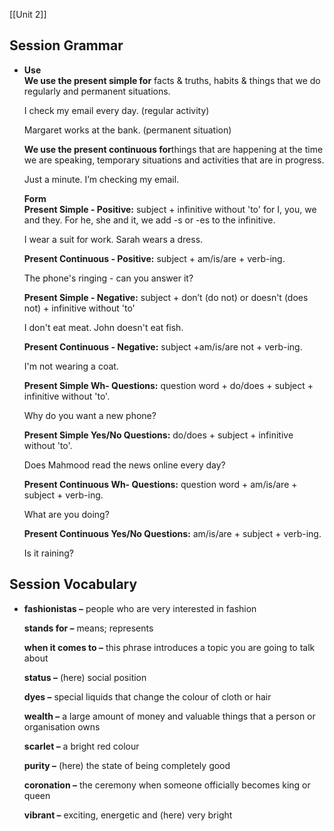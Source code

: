 [[Unit 2]]

## Session Grammar

- **Use  
    We use the present simple for** facts & truths, habits & things that we do regularly and permanent situations. 
    
    I check my email every day. (regular activity)
    
    Margaret works at the bank. (permanent situation)
    
    **We use the present continuous for**things that are happening at the time we are speaking, temporary situations and activities that are in progress.
    
    Just a minute. I’m checking my email. 
    
    **Form  
    Present Simple - Positive:** subject + infinitive without 'to' for I, you, we and they. For he, she and it, we add -s or -es to the infinitive.
    
    I wear a suit for work. Sarah wears a dress.
    
    **Present Continuous - Positive:** subject + am/is/are + verb-ing.
    
    The phone's ringing - can you answer it?
    
    **Present Simple - Negative:** subject + don’t (do not) or doesn't (does not) + infinitive without 'to'
    
    I don't eat meat. John doesn't eat fish.
    
    **Present Continuous - Negative:** subject +am/is/are not + verb-ing.
    
    I'm not wearing a coat.
    
    **Present Simple Wh- Questions:** question word + do/does + subject + infinitive without 'to'.
    
    Why do you want a new phone?
    
    **Present Simple Yes/No Questions:** do/does + subject + infinitive without 'to'.
    
    Does Mahmood read the news online every day?
    
    **Present Continuous Wh- Questions:** question word + am/is/are + subject + verb-ing.
    
    What are you doing?
    
    **Present Continuous Yes/No Questions:** am/is/are + subject + verb-ing.
    
    Is it raining?

## Session Vocabulary

- **fashionistas –** people who are very interested in fashion  
      
    **stands for –** means; represents  
      
    **when it comes to –** this phrase introduces a topic you are going to talk about
    
    **status –** (here) social position
    
    **dyes –** special liquids that change the colour of cloth or hair
    
    **wealth –** a large amount of money and valuable things that a person or organisation owns
    
    **scarlet –** a bright red colour
    
    **purity –** (here) the state of being completely good 
    
    **coronation –** the ceremony when someone officially becomes king or queen
    
    **vibrant –** exciting, energetic and (here) very bright